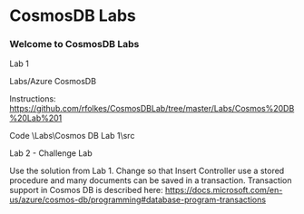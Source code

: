 # CosmosDB Labs

### Welcome to CosmosDB Labs

Lab 1

Labs/Azure CosmosDB

Instructions:
https://github.com/rfolkes/CosmosDBLab/tree/master/Labs/Cosmos%20DB%20Lab%201

Code \Labs\Cosmos DB Lab 1\src


Lab 2 - Challenge Lab

Use the solution from Lab 1. Change so that Insert Controller use a stored procedure and many documents can be saved in a transaction. Transaction support in Cosmos DB is described here:
https://docs.microsoft.com/en-us/azure/cosmos-db/programming#database-program-transactions


